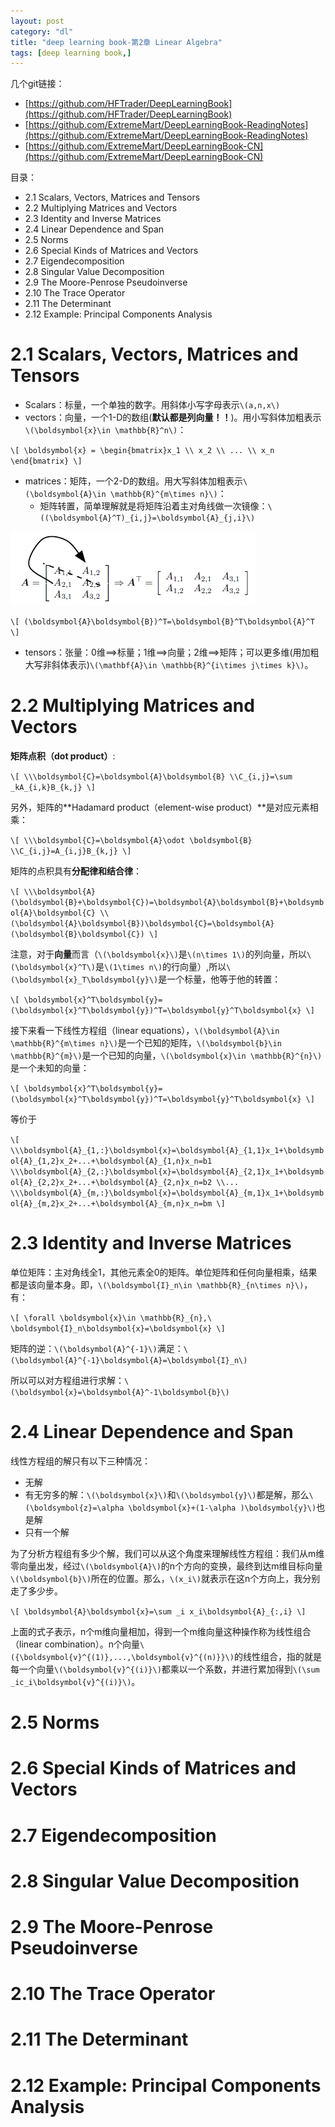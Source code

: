 ```yaml
---
layout: post
category: "dl"
title: "deep learning book-第2章 Linear Algebra"
tags: [deep learning book,]
---
```


几个git链接：

+ [https://github.com/HFTrader/DeepLearningBook](https://github.com/HFTrader/DeepLearningBook)
+ [https://github.com/ExtremeMart/DeepLearningBook-ReadingNotes](https://github.com/ExtremeMart/DeepLearningBook-ReadingNotes)
+ [https://github.com/ExtremeMart/DeepLearningBook-CN](https://github.com/ExtremeMart/DeepLearningBook-CN)

目录：

+ 2.1 Scalars, Vectors, Matrices and Tensors
+ 2.2 Multiplying Matrices and Vectors
+ 2.3 Identity and Inverse Matrices
+ 2.4 Linear Dependence and Span
+ 2.5 Norms
+ 2.6 Special Kinds of Matrices and Vectors
+ 2.7 Eigendecomposition
+ 2.8 Singular Value Decomposition
+ 2.9 The Moore-Penrose Pseudoinverse
+ 2.10 The Trace Operator
+ 2.11 The Determinant
+ 2.12 Example: Principal Components Analysis 

# 2.1 Scalars, Vectors, Matrices and Tensors

+ Scalars：标量，一个单独的数字。用斜体小写字母表示`\(a,n,x\)`
+ vectors：向量，一个1-D的数组(**默认都是列向量！！**)。用小写斜体加粗表示`\(\boldsymbol{x}\in \mathbb{R}^n\)`：

`\[
\boldsymbol{x} = \begin{bmatrix}x_1
\\ x_2
\\ ...
\\ x_n
\end{bmatrix}
\]`

+ matrices：矩阵，一个2-D的数组。用大写斜体加粗表示`\(\boldsymbol{A}\in \mathbb{R}^{m\times n}\)`：
	+ 矩阵转置，简单理解就是将矩阵沿着主对角线做一次镜像：`\((\boldsymbol{A}^T)_{i,j}=\boldsymbol{A}_{j,i}\)`

![](../assets/deeplearningbook/chap2/matrix_transpose.jpg)

`\[
(\boldsymbol{A}\boldsymbol{B})^T=\boldsymbol{B}^T\boldsymbol{A}^T
\]`

+ tensors：张量：0维==>标量；1维==>向量；2维==>矩阵；可以更多维(用加粗大写非斜体表示)`\(\mathbf{A}\in \mathbb{R}^{i\times j\times k}\)`。

# 2.2 Multiplying Matrices and Vectors

**矩阵点积（dot product）**:

`\[
\\\boldsymbol{C}=\boldsymbol{A}\boldsymbol{B}
\\C_{i,j}=\sum _kA_{i,k}B_{k,j}
\]`

另外，矩阵的**Hadamard product（element-wise product）**是对应元素相乘：

`\[
\\\boldsymbol{C}=\boldsymbol{A}\odot \boldsymbol{B}
\\C_{i,j}=A_{i,j}B_{k,j}
\]`

矩阵的点积具有**分配律和结合律**：

`\[
\\\boldsymbol{A}(\boldsymbol{B}+\boldsymbol{C})=\boldsymbol{A}\boldsymbol{B}+\boldsymbol{A}\boldsymbol{C}
\\(\boldsymbol{A}\boldsymbol{B})\boldsymbol{C}=\boldsymbol{A}(\boldsymbol{B}\boldsymbol{C})
\]`

注意，对于**向量**而言（`\(\boldsymbol{x}\)`是`\(n\times 1\)`的列向量，所以`\(\boldsymbol{x}^T\)`是`\(1\times n\)`的行向量）,所以`\(\boldsymbol{x}_T\boldsymbol{y}\)`是一个标量，他等于他的转置：

`\[
\boldsymbol{x}^T\boldsymbol{y}=(\boldsymbol{x}^T\boldsymbol{y})^T=\boldsymbol{y}^T\boldsymbol{x}
\]`

接下来看一下线性方程组（linear equations），`\(\boldsymbol{A}\in \mathbb{R}^{m\times n}\)`是一个已知的矩阵，`\(\boldsymbol{b}\in \mathbb{R}^{m}\)`是一个已知的向量，`\(\boldsymbol{x}\in \mathbb{R}^{n}\)`是一个未知的向量：

`\[
\boldsymbol{x}^T\boldsymbol{y}=(\boldsymbol{x}^T\boldsymbol{y})^T=\boldsymbol{y}^T\boldsymbol{x}
\]`

等价于

`\[
\\\boldsymbol{A}_{1,:}\boldsymbol{x}=\boldsymbol{A}_{1,1}x_1+\boldsymbol{A}_{1,2}x_2+...+\boldsymbol{A}_{1,n}x_n=b1
\\\boldsymbol{A}_{2,:}\boldsymbol{x}=\boldsymbol{A}_{2,1}x_1+\boldsymbol{A}_{2,2}x_2+...+\boldsymbol{A}_{2,n}x_n=b2
\\...
\\\boldsymbol{A}_{m,:}\boldsymbol{x}=\boldsymbol{A}_{m,1}x_1+\boldsymbol{A}_{m,2}x_2+...+\boldsymbol{A}_{m,n}x_n=bm
\]`

# 2.3 Identity and Inverse Matrices

单位矩阵：主对角线全1，其他元素全0的矩阵。单位矩阵和任何向量相乘，结果都是该向量本身。即，`\(\boldsymbol{I}_n\in \mathbb{R}_{n\times n}\)`，有：

`\[
\forall \boldsymbol{x}\in \mathbb{R}_{n},\ \boldsymbol{I}_n\boldsymbol{x}=\boldsymbol{x}
\]`

矩阵的逆：`\(\boldsymbol{A}^{-1}\)`满足：`\(\boldsymbol{A}^{-1}\boldsymbol{A}=\boldsymbol{I}_n\)`

所以可以对方程组进行求解：`\(\boldsymbol{x}=\boldsymbol{A}^-1\boldsymbol{b}\)`

# 2.4 Linear Dependence and Span

线性方程组的解只有以下三种情况：

+ 无解
+ 有无穷多的解：`\(\boldsymbol{x}\)`和`\(\boldsymbol{y}\)`都是解，那么`\(\boldsymbol{z}=\alpha \boldsymbol{x}+(1-\alpha )\boldsymbol{y}\)`也是解
+ 只有一个解

为了分析方程组有多少个解，我们可以从这个角度来理解线性方程组：我们从m维零向量出发，经过`\(\boldsymbol{A}\)`的n个方向的变换，最终到达m维目标向量`\(\boldsymbol{b}\)`所在的位置。那么，`\(x_i\)`就表示在这n个方向上，我分别走了多少步。

`\[
\boldsymbol{A}\boldsymbol{x}=\sum _i x_i\boldsymbol{A}_{:,i}
\]`

上面的式子表示，n个m维向量相加，得到一个m维向量这种操作称为线性组合（linear combination）。n个向量`\({\boldsymbol{v}^{(1)},...,\boldsymbol{v}^{(n)}}\)`的线性组合，指的就是每一个向量`\(\boldsymbol{v}^{(i)}\)`都乘以一个系数，并进行累加得到`\(\sum _ic_i\boldsymbol{v}^{(i)}\)`。

# 2.5 Norms

# 2.6 Special Kinds of Matrices and Vectors

# 2.7 Eigendecomposition

# 2.8 Singular Value Decomposition

# 2.9 The Moore-Penrose Pseudoinverse

# 2.10 The Trace Operator

# 2.11 The Determinant

# 2.12 Example: Principal Components Analysis 

